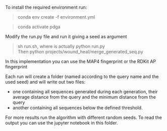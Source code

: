 To install the required environment run:
> conda env create -f environment.yml

> conda activate pdga

Modify the run.py file and run it giving a seed as argument 
> sh run.sh, where is actually python run.py  
> Then python projects/wound_heal/merge_generated_seq.py

In this implementation you can use the MAP4 fingerprint or the RDKit AP fingerprint

Each run will create a folder (named according to the query name and the used seed) and will write out two files:
- one containing all sequences generated during each generation, their average distance from the query and the minimum distance from the query
- another containing all sequences below the defined threshold.

For more results run the algorithm with different random seeds.
To read the output you can use the jupyter notebook in this folder.
